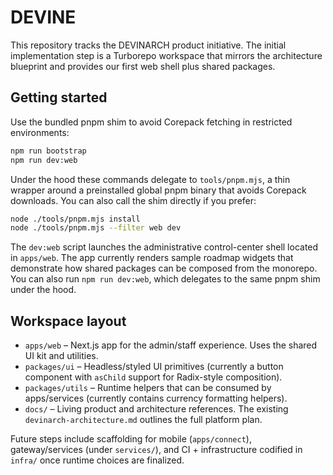 # DEVINE

This repository tracks the DEVINARCH product initiative. The initial implementation step is a Turborepo workspace that mirrors the
architecture blueprint and provides our first web shell plus shared packages.

## Getting started

Use the bundled pnpm shim to avoid Corepack fetching in restricted environments:

```bash
npm run bootstrap
npm run dev:web
```

Under the hood these commands delegate to `tools/pnpm.mjs`, a thin wrapper around a preinstalled global pnpm binary that avoids
Corepack downloads. You can also call the shim directly if you prefer:

```bash
node ./tools/pnpm.mjs install
node ./tools/pnpm.mjs --filter web dev
```

The `dev:web` script launches the administrative control-center shell located in `apps/web`. The app currently renders sample
roadmap widgets that demonstrate how shared packages can be composed from the monorepo. You can also run `npm run dev:web`,
which delegates to the same pnpm shim under the hood.

## Workspace layout

- `apps/web` – Next.js app for the admin/staff experience. Uses the shared UI kit and utilities.
- `packages/ui` – Headless/styled UI primitives (currently a button component with `asChild` support for Radix-style composition).
- `packages/utils` – Runtime helpers that can be consumed by apps/services (currently contains currency formatting helpers).
- `docs/` – Living product and architecture references. The existing `devinarch-architecture.md` outlines the full platform plan.

Future steps include scaffolding for mobile (`apps/connect`), gateway/services (under `services/`), and CI + infrastructure codified in
`infra/` once runtime choices are finalized.
